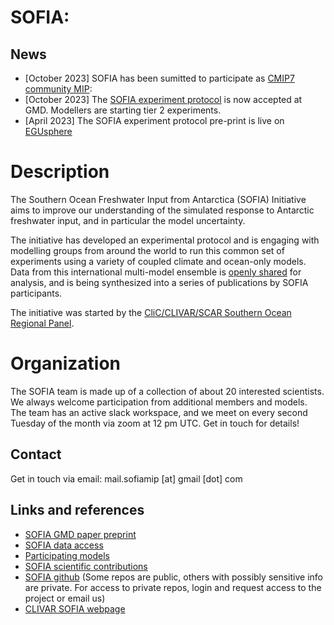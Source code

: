 # SOFIA:

## News
- [October 2023] SOFIA has been sumitted to participate as [CMIP7 community MIP](https://wcrp-cmip.org/model-intercomparison-projects-mips/#registered-mips): 
- [October 2023] The [SOFIA experiment protocol](https://egusphere.copernicus.org/preprints/2023/egusphere-2023-198/) is now accepted at GMD. Modellers are starting tier 2 experiments.
- [April 2023] The SOFIA experiment protocol pre-print is live on [EGUsphere](https://egusphere.copernicus.org/preprints/2023/egusphere-2023-198/)

# Description

The Southern Ocean Freshwater Input from Antarctica (SOFIA) Initiative aims
to improve our understanding of the simulated response to Antarctic freshwater
input, and in particular the model uncertainty. 

The initiative has developed an experimental protocol and is engaging with modelling
groups from around the world to run this common set of experiments using a variety
of coupled climate and ocean-only models. Data from this international multi-model
ensemble is [openly shared](./data-access.html) for analysis, and is being 
synthesized into a series of publications by SOFIA participants. 


The initiative was started by the 
[CliC/CLIVAR/SCAR Southern Ocean Regional Panel](https://www.clivar.org/clivar-panels/southern).

# Organization

The SOFIA team is made up of a collection of about 20 interested scientists. We always welcome participation from additional members and models. 
The team has an active slack workspace, and we meet on every second Tuesday of the month via zoom at 12 pm UTC. Get in touch
for details!

Contact
-------
Get in touch via email: 
mail.sofiamip [at] gmail [dot] com

Links and references
--------------------
- [SOFIA GMD paper preprint](https://egusphere.copernicus.org/preprints/2023/egusphere-2023-198/)
- [SOFIA data access](./data-access.html)
- [Participating models](./participating-models.html)
- [SOFIA scientific contributions](./contributions.html)
- [SOFIA github](https://github.com/sofiamip) (Some repos are public, others with possibly sensitive info are private. For access to private repos, login and request access to the project or email us) 
- [CLIVAR SOFIA webpage](https://www.clivar.org/sofia)


